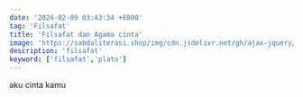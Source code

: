 ```yaml
---
date: '2024-02-09 03:43:34 +0800'
tag: 'Filsafat'
title: 'Filsafat dan Agama cinta'
image: 'https://sabdaliterasi.shop/img/cdn.jsdelivr.net/gh/ajax-jquery/asset.sabdaliterasi.shop@main/images/Picsart_22-09-14_20-17-30-037.jpg'
description: 'filsafat'
keyword: ['filsafat','plato']
---
```

<p>aku cinta kamu</p>